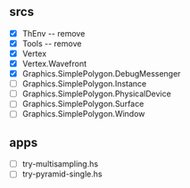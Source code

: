 srcs
----

* [x] ThEnv -- remove
* [x] Tools -- remove
* [x] Vertex
* [x] Vertex.Wavefront
* [x] Graphics.SimplePolygon.DebugMessenger
* [ ] Graphics.SimplePolygon.Instance
* [ ] Graphics.SimplePolygon.PhysicalDevice
* [ ] Graphics.SimplePolygon.Surface
* [ ] Graphics.SimplePolygon.Window

apps
----

* [ ] try-multisampling.hs
* [ ] try-pyramid-single.hs
